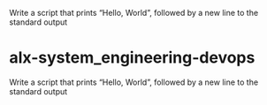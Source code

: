 Write a script that prints “Hello, World”, followed by a new line to the standard output
# alx-system_engineering-devops
Write a script that prints “Hello, World”, followed by a new line to the standard output
